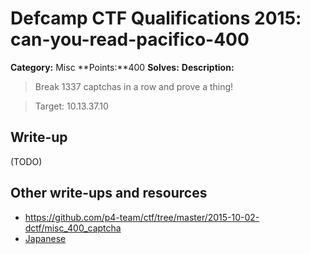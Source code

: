 # Defcamp CTF Qualifications 2015: can-you-read-pacifico-400

**Category:** Misc
**Points:**400
**Solves:**
**Description:**

> Break 1337 captchas in a row and prove a thing!

> Target: 10.13.37.10


## Write-up

(TODO)

## Other write-ups and resources

* <https://github.com/p4-team/ctf/tree/master/2015-10-02-dctf/misc_400_captcha>
* [Japanese](http://miettal.hatenablog.com/entry/2015/10/06/111232)
